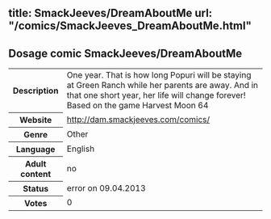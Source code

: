title: SmackJeeves/DreamAboutMe
url: "/comics/SmackJeeves_DreamAboutMe.html"
---
Dosage comic SmackJeeves/DreamAboutMe
-----------------------------------------

<table class="comicinfo">
<tr>
<th>Description</th><td>One year. That is how long Popuri will be staying at Green Ranch while her parents are away. And in that one short year, her life will change forever! Based on the game Harvest Moon 64</td>
</tr>
<tr>
<th>Website</th><td><a href="http://dam.smackjeeves.com/comics/">http://dam.smackjeeves.com/comics/</a></td>
</tr>
<tr>
<th>Genre</th><td>Other</td>
</tr>
<tr>
<th>Language</th><td>English</td>
</tr>
<tr>
<th>Adult content</th><td>no</td>
</tr>
<tr>
<th>Status</th><td>error on 09.04.2013</td>
</tr>
<tr>
<th>Votes</th><td>0</div></td>
</tr>
</table>
